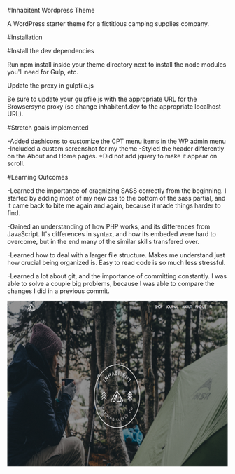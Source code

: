 #Inhabitent Wordpress Theme

A WordPress starter theme for a fictitious camping supplies company.

#Installation

#Install the dev dependencies

Run npm install inside your theme directory next to install the node modules you'll need for Gulp, etc.

Update the proxy in gulpfile.js

Be sure to update your gulpfile.js with the appropriate URL for the Browsersync proxy (so change inhabitent.dev to the appropriate localhost URL).

#Stretch goals implemented

-Added dashicons to customize the CPT menu items in the WP admin menu
-Included a custom screenshot for my theme
-Styled the header differently on the About and Home pages. *Did not add jquery to make it appear
on scroll.

#Learning Outcomes

-Learned the importance of oragnizing SASS correctly from the beginning. I started by adding most of 
my new css to the bottom of the sass partial, and it came back to bite me again and again, because it made
things harder to find.

-Gained an understanding of how PHP  works, and its differences from JavaScript.  It's differences
in syntax, and how its embeded were hard to overcome, but in the end many of the similar skills
transfered over.

-Learned how to deal with a larger file structure. Makes me understand just how crucial being
organized is. Easy to read code is so much less stressful.

-Learned a lot about git, and the importance of committing constantly. I was able to solve a couple 
big problems, because I was able to compare the changes I did in a previous commit.

![alt tag](themes/inhabitent/images/screenshot.png)